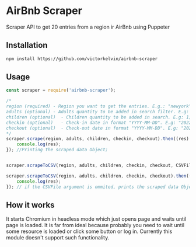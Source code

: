 # AirBnb Scraper
Scraper API to get 20 entries from a region ir AirBnb using Puppeter


## Installation
```sh
npm install https://github.com/victorkelvin/airbnb-scraper
```

## Usage
```javascript
const scraper = require('airbnb-scraper');

/*
region (required) - Region you want to get the entries. E.g.: "newyork"
adults (optional) - Adults quantity to be added in search filter. E.g: 2;
children (optional)  - Children quantity to be added in search. E.g: 1;
checkin (optional)   - Check-in date in format "YYYY-MM-DD". E.g: "2022-12-20";
checkout (optional)  - Check-out date in format "YYYY-MM-DD". E.g: "2022-12-25";
*/
scraper.scrape(region, adults, children, checkin, checkout).then((res) => {
    console.log(res);
}); //Printing the scraped data Object;


scraper.scrapeToCSV(region, adults, children, checkin, checkout, CSVFile); //Saves the scraped data Object to file in CSV format;

scraper.scrapeToCSV(region, adults, children, checkin, checkout).then((res) => {
    console.log(res);
}); // if the CSVFile argument is ommited, prints the scraped data Object in CSV Format
```

## How it works
It starts Chromium in headless mode which just opens page and waits until page is loaded.
It is far from ideal because probably you need to wait until some resource is loaded or click some button or log in. Currently this module doesn't support such functionality.